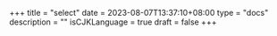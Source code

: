 +++
title = "select"
date = 2023-08-07T13:37:10+08:00
type = "docs"
description = ""
isCJKLanguage = true
draft = false
+++